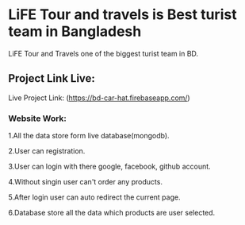 # LiFE Tour and travels is Best turist team in Bangladesh

LiFE Tour and Travels one of the biggest turist team in BD.

## Project Link Live:

Live Project Link: (https://bd-car-hat.firebaseapp.com/)

### Website Work:

1.All the data store form live database(mongodb).

2.User can registration.

3.User can login with there google, facebook, github account. 

4.Without singin user can't order any products.

5.After login user can auto redirect the current page.

6.Database store all the data which products are user selected.
